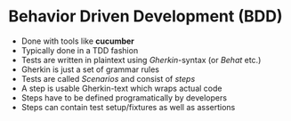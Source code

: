 # Behavior Driven Development (BDD)


<v-clicks>

* Done with tools like <strong>cucumber</strong>
* Typically done in a TDD fashion
* Tests are written in plaintext using <i>Gherkin</i>-syntax (or <i>Behat</i> etc.)
* Gherkin is just a set of grammar rules
* Tests are called <i>Scenarios</i> and consist of <i>steps</i>
* A step is usable Gherkin-text which wraps actual code
* Steps have to be defined programatically by developers
* Steps can contain test setup/fixtures as well as assertions

</v-clicks>
